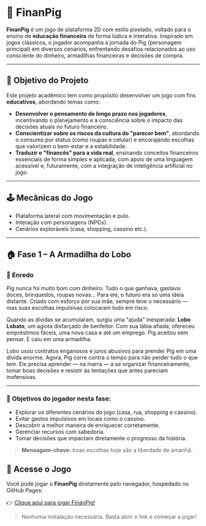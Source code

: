 # 🐷 FinanPig

**FinanPig** é um jogo de plataforma 2D com estilo pixelado, voltado para o ensino de **educação financeira** de forma lúdica e interativa. Inspirado em jogos clássicos, o jogador acompanha a jornada do Pig (personagem principal) em diversos cenários, enfrentando desafios relacionados ao uso consciente do dinheiro, armadilhas financeiras e decisões de compra.

---

## 🎯 Objetivo do Projeto

Este projeto acadêmico tem como propósito desenvolver um jogo com fins **educativos**, abordando temas como:

- **Desenvolver o pensamento de longo prazo nos jogadores**, incentivando o planejamento e a consciência sobre o impacto das decisões atuais no futuro financeiro.
- **Conscientizar sobre os riscos da cultura do "parecer bem"**, abordando o consumo por status (como roupas e celular) e encorajando escolhas que valorizem o bem-estar e a estabilidade.
- **Traduzir o "financês" para a vida real**, ensinando conceitos financeiros essenciais de forma simples e aplicada, com apoio de uma linguagem acessível e, futuramente, com a integração de inteligência artificial no jogo.

---

## 🕹️ Mecânicas do Jogo

- Plataforma lateral com movimentação e pulo.
- Interação com personagens (NPCs).
- Cenários exploráveis (casa, shopping, cassino etc.).

---

## 🏠 Fase 1 – A Armadilha do Lobo

### 📖 Enredo

Pig nunca foi muito bom com dinheiro. Tudo o que ganhava, gastava: doces, brinquedos, roupas novas... Para ele, o futuro era só uma ideia distante. Criado com esforço por sua mãe, sempre teve o necessário — mas suas escolhas impulsivas colocaram tudo em risco.

Quando as dívidas se acumularam, surgiu uma "ajuda" inesperada: **Lobo Lobato**, um agiota disfarçado de benfeitor. Com sua lábia afiada, ofereceu empréstimos fáceis, uma nova casa e até um emprego. Pig aceitou sem pensar. E caiu em uma armadilha.

Lobo usou contratos enganosos e juros abusivos para prender Pig em uma dívida enorme. Agora, Pig corre contra o tempo para não perder tudo o que tem. Ele precisa aprender — na marra — a se organizar financeiramente, tomar boas decisões e resistir às tentações que antes pareciam inofensivas.

---

### 🎯 Objetivos do jogador nesta fase:

- Explorar os diferentes cenários do jogo (casa, rua, shopping e cassino).
- Evitar gastos impulsivos em locais como o cassino.
- Descobrir a melhor maneira de enriquecer corretamente.
- Gerenciar recursos com sabedoria.
- Tomar decisões que impactam diretamente o progresso da história.

> **Mensagem-chave:** boas escolhas hoje são a liberdade de amanhã.

## 🔗 Acesse o Jogo

Você pode jogar o **FinanPig** diretamente pelo navegador, hospedado no GitHub Pages:

👉 [Clique aqui para jogar FinanPig!](https://thiagosilvabr.github.io/FinanPig/)

> Nenhuma instalação necessária. Basta abrir o link e começar a jogar!
